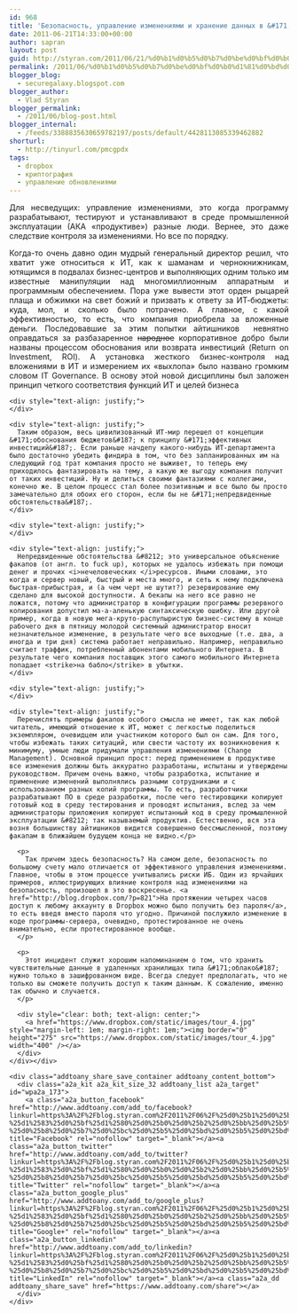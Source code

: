 ```yaml
---
id: 968
title: 'Безопасность, управление изменениями и хранение данных в &#171;облаках&#187;'
date: 2011-06-21T14:33:00+00:00
author: sapran
layout: post
guid: http://styran.com/2011/06/21/%d0%b1%d0%b5%d0%b7%d0%be%d0%bf%d0%b0%d1%81%d0%bd%d0%be%d1%81%d1%82%d1%8c-%d1%83%d0%bf%d1%80%d0%b0%d0%b2%d0%bb%d0%b5%d0%bd%d0%b8%d0%b5-%d0%b8%d0%b7%d0%bc%d0%b5%d0%bd%d0%b5%d0%bd%d0%b8%d1%8f%d0%bc/
permalink: /2011/06/%d0%b1%d0%b5%d0%b7%d0%be%d0%bf%d0%b0%d1%81%d0%bd%d0%be%d1%81%d1%82%d1%8c-%d1%83%d0%bf%d1%80%d0%b0%d0%b2%d0%bb%d0%b5%d0%bd%d0%b8%d0%b5-%d0%b8%d0%b7%d0%bc%d0%b5%d0%bd%d0%b5%d0%bd%d0%b8%d1%8f%d0%bc/
blogger_blog:
  - securegalaxy.blogspot.com
blogger_author:
  - Vlad Styran
blogger_permalink:
  - /2011/06/blog-post.html
blogger_internal:
  - /feeds/3388835630659782197/posts/default/4428113085339462882
shorturl:
  - http://tinyurl.com/pmcgpdx
tags:
  - dropbox
  - криптография
  - управление обновлениями
---
```

<div dir="ltr" style="text-align: left;">
  <div style="text-align: justify;">
    Для несведущих: управление изменениями, это когда программу разрабатывают, тестируют и устанавливают в среде промышленной эксплуатации (АКА &#171;продуктиве&#187;) разные люди. Вернее, это даже следствие контроля за изменениями. Но все по порядку.
  </div>
  
  <p>
    <div style="text-align: justify;">
      Когда-то очень давно один мудрый генеральный директор решил, что хватит уже относиться к ИТ, как к шаманам и чернокнижникам, ютящимся в подвалах бизнес-центров и выполняющих одним только им известные манипуляции над многомиллионным аппаратным и программным обеспечением. Пора уже вывести этот орден рыцарей плаща и обжимки на свет божий и призвать к ответу за ИТ-бюджеты: куда, мол, и сколько было потрачено. А главное, с какой эффективностью, то есть, что компания приобрела за вложенные деньги. Последовавшие за этим попытки айтишников&nbsp; невнятно оправдаться за разбазаренное <strike>народное</strike> корпоративное добро были названы процессом обоснования или возврата инвестиций (Return on Investment, ROI). А установка жесткого бизнес-контроля над вложениями в ИТ и измерением их &#171;выхлопа&#187; было названо громким словом IT Governance. В основу этой новой дисциплины был заложен принцип четкого соответствия функций ИТ и целей бизнеса
    </div>
    
    <div style="text-align: justify;">
    </div>
    
    <div style="text-align: justify;">
      Таким образом, весь цивилизованный ИТ-мир перешел от концепции &#171;обоснования бюджетов&#187; к принципу &#171;эффективных инвестиций&#187;. Если раньше начдепу какого-нибудь ИТ-департамента было достаточно убедить финдира в том, что без запланированных им на следующий год трат компания просто не выживет, то теперь ему приходилось фантазировать на тему, а какую же выгоду компания получит от таких инвестиций. Ну и делиться своими фантазиями с коллегами, конечно же. В целом процесс стал более позитивным и все было бы просто замечательно для обоих его сторон, если бы не &#171;непредвиденные обстоятельства&#187;.
    </div>
    
    <div style="text-align: justify;">
    </div>
    
    <div style="text-align: justify;">
      Непредвиденные обстоятельства &#8212; это универсальное объяснение факапов (от англ. to fuck up), которых не удалось избежать при помощи денег и прочих <i>нечеловеческих </i>ресурсов. Иными словами, это когда и сервер новый, быстрый и места много, и сеть к нему подключена быстрая-прибыстрая, и (а чем черт не шутит?) резервирование ему сделано для высокой доступности. А бекапы на него все равно не ложатся, потому что администратор в конфигурации программы резервного копирования допустил ма-а-аленькую синтаксическую ошибку. Или другой пример, когда в новую мега-круто-распупыристую бизнес-систему в конце рабочего дня в пятницу молодой системный администратор вносит незначительное изменение, в результате чего все выходные (т.е. два, а иногда и три дня) система работает неправильно. Например, неправильно считает траффик, потребленный абонентами мобильного Интернета. В результате чего компания поставщик этого самого мобильного Интернета попадает <strike>на бабло</strike> в убытки.
    </div>
    
    <div style="text-align: justify;">
    </div>
    
    <div style="text-align: justify;">
      Перечислять примеры факапов особого смысла не имеет, так как любой читатель, имеющий отношение к ИТ, может с легкостью поделиться экземпляром, очевидцем или участником которого был он сам. Для того, чтобы избежать таких ситуаций, или свести частоту их возникновения к минимуму, умные люди придумали управления изменениями (Change Management). Основной принцип прост: перед применением в продуктиве все изменения должны быть аккуратно разработаны, испытаны и утверждены руководством. Причем очень важно, чтобы разработка, испытание и применение изменений выполнялись разными сотрудниками и с использованием разных копий программы. То есть, разработчики разрабатывают ПО в среде разработки, после чего тестировщики копируют готовый код в среду тестирования и проводят испытания, вслед за чем администраторы приложения копируют испытанный код в среду промышленной эксплуатации &#8212; так называемый продуктив. Естественно, вся эта возня большинству айтишников видится совершенно бессмысленной, поэтому факапам в ближайшем будущем конца не видно.</p> 
      
      <p>
        Так причем здесь безопасность? На самом деле, безопасность по большому счету мало отличается от эффективного управления изменениями. Главное, чтобы в этом процессе учитывались риски ИБ. Один из ярчайших примеров, иллюстрирующих влияние контроля над изменениями на безопасность, произошел в это воскресенье. <a href="http://blog.dropbox.com/?p=821">На протяжении четырех часов доступ к любому аккаунту в Dropbox можно было получить без пароля</a>, то есть введя вместо пароля что угодно. Причиной послужило изменение в коде программы-сервера, очевидно, протестированное не очень внимательно, если протестированное вообще.
      </p>
      
      <p>
        Этот инцидент служит хорошим напоминанием о том, что хранить чувствительные данные в удаленных хранилищах типа &#171;облако&#187; нужно только в зашифрованном виде. Всегда следует предполагать, что не только вы сможете получить доступ к таким данным. К сожалению, именно так обычно и случается.
      </p>
      
      <div style="clear: both; text-align: center;">
        <a href="https://www.dropbox.com/static/images/tour_4.jpg" style="margin-left: 1em; margin-right: 1em;"><img border="0" height="275" src="https://www.dropbox.com/static/images/tour_4.jpg" width="400" /></a>
      </div>
    </div></div> 
    
    <div class="addtoany_share_save_container addtoany_content_bottom">
      <div class="a2a_kit a2a_kit_size_32 addtoany_list a2a_target" id="wpa2a_173">
        <a class="a2a_button_facebook" href="http://www.addtoany.com/add_to/facebook?linkurl=https%3A%2F%2Fblog.styran.com%2F2011%2F06%2F%25d0%25b1%25d0%25b5%25d0%25b7%25d0%25be%25d0%25bf%25d0%25b0%25d1%2581%25d0%25bd%25d0%25be%25d1%2581%25d1%2582%25d1%258c-%25d1%2583%25d0%25bf%25d1%2580%25d0%25b0%25d0%25b2%25d0%25bb%25d0%25b5%25d0%25bd%25d0%25b8%25d0%25b5-%25d0%25b8%25d0%25b7%25d0%25bc%25d0%25b5%25d0%25bd%25d0%25b5%25d0%25bd%25d0%25b8%25d1%258f%25d0%25bc%2F&linkname=%D0%91%D0%B5%D0%B7%D0%BE%D0%BF%D0%B0%D1%81%D0%BD%D0%BE%D1%81%D1%82%D1%8C%2C%20%D1%83%D0%BF%D1%80%D0%B0%D0%B2%D0%BB%D0%B5%D0%BD%D0%B8%D0%B5%20%D0%B8%D0%B7%D0%BC%D0%B5%D0%BD%D0%B5%D0%BD%D0%B8%D1%8F%D0%BC%D0%B8%20%D0%B8%20%D1%85%D1%80%D0%B0%D0%BD%D0%B5%D0%BD%D0%B8%D0%B5%20%D0%B4%D0%B0%D0%BD%D0%BD%D1%8B%D1%85%20%D0%B2%20%C2%AB%D0%BE%D0%B1%D0%BB%D0%B0%D0%BA%D0%B0%D1%85%C2%BB" title="Facebook" rel="nofollow" target="_blank"></a><a class="a2a_button_twitter" href="http://www.addtoany.com/add_to/twitter?linkurl=https%3A%2F%2Fblog.styran.com%2F2011%2F06%2F%25d0%25b1%25d0%25b5%25d0%25b7%25d0%25be%25d0%25bf%25d0%25b0%25d1%2581%25d0%25bd%25d0%25be%25d1%2581%25d1%2582%25d1%258c-%25d1%2583%25d0%25bf%25d1%2580%25d0%25b0%25d0%25b2%25d0%25bb%25d0%25b5%25d0%25bd%25d0%25b8%25d0%25b5-%25d0%25b8%25d0%25b7%25d0%25bc%25d0%25b5%25d0%25bd%25d0%25b5%25d0%25bd%25d0%25b8%25d1%258f%25d0%25bc%2F&linkname=%D0%91%D0%B5%D0%B7%D0%BE%D0%BF%D0%B0%D1%81%D0%BD%D0%BE%D1%81%D1%82%D1%8C%2C%20%D1%83%D0%BF%D1%80%D0%B0%D0%B2%D0%BB%D0%B5%D0%BD%D0%B8%D0%B5%20%D0%B8%D0%B7%D0%BC%D0%B5%D0%BD%D0%B5%D0%BD%D0%B8%D1%8F%D0%BC%D0%B8%20%D0%B8%20%D1%85%D1%80%D0%B0%D0%BD%D0%B5%D0%BD%D0%B8%D0%B5%20%D0%B4%D0%B0%D0%BD%D0%BD%D1%8B%D1%85%20%D0%B2%20%C2%AB%D0%BE%D0%B1%D0%BB%D0%B0%D0%BA%D0%B0%D1%85%C2%BB" title="Twitter" rel="nofollow" target="_blank"></a><a class="a2a_button_google_plus" href="http://www.addtoany.com/add_to/google_plus?linkurl=https%3A%2F%2Fblog.styran.com%2F2011%2F06%2F%25d0%25b1%25d0%25b5%25d0%25b7%25d0%25be%25d0%25bf%25d0%25b0%25d1%2581%25d0%25bd%25d0%25be%25d1%2581%25d1%2582%25d1%258c-%25d1%2583%25d0%25bf%25d1%2580%25d0%25b0%25d0%25b2%25d0%25bb%25d0%25b5%25d0%25bd%25d0%25b8%25d0%25b5-%25d0%25b8%25d0%25b7%25d0%25bc%25d0%25b5%25d0%25bd%25d0%25b5%25d0%25bd%25d0%25b8%25d1%258f%25d0%25bc%2F&linkname=%D0%91%D0%B5%D0%B7%D0%BE%D0%BF%D0%B0%D1%81%D0%BD%D0%BE%D1%81%D1%82%D1%8C%2C%20%D1%83%D0%BF%D1%80%D0%B0%D0%B2%D0%BB%D0%B5%D0%BD%D0%B8%D0%B5%20%D0%B8%D0%B7%D0%BC%D0%B5%D0%BD%D0%B5%D0%BD%D0%B8%D1%8F%D0%BC%D0%B8%20%D0%B8%20%D1%85%D1%80%D0%B0%D0%BD%D0%B5%D0%BD%D0%B8%D0%B5%20%D0%B4%D0%B0%D0%BD%D0%BD%D1%8B%D1%85%20%D0%B2%20%C2%AB%D0%BE%D0%B1%D0%BB%D0%B0%D0%BA%D0%B0%D1%85%C2%BB" title="Google+" rel="nofollow" target="_blank"></a><a class="a2a_button_linkedin" href="http://www.addtoany.com/add_to/linkedin?linkurl=https%3A%2F%2Fblog.styran.com%2F2011%2F06%2F%25d0%25b1%25d0%25b5%25d0%25b7%25d0%25be%25d0%25bf%25d0%25b0%25d1%2581%25d0%25bd%25d0%25be%25d1%2581%25d1%2582%25d1%258c-%25d1%2583%25d0%25bf%25d1%2580%25d0%25b0%25d0%25b2%25d0%25bb%25d0%25b5%25d0%25bd%25d0%25b8%25d0%25b5-%25d0%25b8%25d0%25b7%25d0%25bc%25d0%25b5%25d0%25bd%25d0%25b5%25d0%25bd%25d0%25b8%25d1%258f%25d0%25bc%2F&linkname=%D0%91%D0%B5%D0%B7%D0%BE%D0%BF%D0%B0%D1%81%D0%BD%D0%BE%D1%81%D1%82%D1%8C%2C%20%D1%83%D0%BF%D1%80%D0%B0%D0%B2%D0%BB%D0%B5%D0%BD%D0%B8%D0%B5%20%D0%B8%D0%B7%D0%BC%D0%B5%D0%BD%D0%B5%D0%BD%D0%B8%D1%8F%D0%BC%D0%B8%20%D0%B8%20%D1%85%D1%80%D0%B0%D0%BD%D0%B5%D0%BD%D0%B8%D0%B5%20%D0%B4%D0%B0%D0%BD%D0%BD%D1%8B%D1%85%20%D0%B2%20%C2%AB%D0%BE%D0%B1%D0%BB%D0%B0%D0%BA%D0%B0%D1%85%C2%BB" title="LinkedIn" rel="nofollow" target="_blank"></a><a class="a2a_dd addtoany_share_save" href="https://www.addtoany.com/share"></a>
      </div>
    </div>